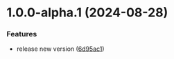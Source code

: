 # 1.0.0-alpha.1 (2024-08-28)


### Features

* release new version ([6d95ac1](https://github.com/3mpowered/Dataverse.Connection.Store/commit/6d95ac1caedc28eb8d5107b88154ad2168bfd723))
